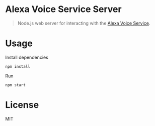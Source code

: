 # Alexa Voice Service Server

> Node.js web server for interacting with the [Alexa Voice Service](https://developer.amazon.com/appsandservices/solutions/alexa/alexa-voice-service).

# Usage

Install dependencies

```
npm install
```

Run

```
npm start
```

<!--
# Authentication

```
curl https://localhost:3000/device/regcode/my_device/1234567 -k

open https://localhost:3000/device/register/<reg code>

https://localhost:3000/authresponse/?code=<code>&scope=<scope>&state</state>

curl https://localhost:3000/device/accesstoken/my_device/1234567/<deviceSecret> -k
```
-->

# License

MIT
